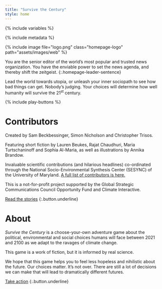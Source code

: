 ```yaml
---
title: "Survive the Century"
style: home
---
```


{% include variables %}

{% include metadata %}

{% include image file="logo.png" class="homepage-logo" path="assets/images/web" %}

You are the senior editor of the world’s most popular and trusted news organization. You have the enviable power to set the news agenda, and thereby shift the zeitgeist.
{:.homepage-leader-sentence}

Lead the world towards utopia, or unleash your inner sociopath to see how bad things can get. Nobody’s judging. Your choices will determine how well humanity will survive the 21<sup>st</sup> century.

{% include play-buttons %}

<div class="below-the-fold" markdown="1">

# Contributors

Created by Sam Beckbessinger, Simon Nicholson and Christopher Trisos.

Featuring short fiction by Lauren Beukes, Rajat Chaudhuri, Maria Turtschaninoff and Sophia Al-Maria, as well as illustrations by Annika Brandow.

Invaluable scientific contributions (and hilarious headlines) co-ordinated through the National Socio-Environmental Synthesis Center (SESYNC) of the University of Maryland. [A full list of contributors is here.](credits.html)

This is a not-for-profit project supported by the Global Strategic Communications Council Opportunity Fund and Climate Interactive.

[Read the stories](book/text/stories.html)
{:.button.underline}

# About

*Survive the Century* is a choose-your-own adventure game about the political, environmental and social choices humans will face between 2021 and 2100 as we adapt to the ravages of climate change.

This game is a work of fiction, but it is informed by real science.

We hope that this game helps you to feel less hopeless and nihilistic about the future. Our choices matter. It’s not over. There are still a lot of decisions we can make that will lead to dramatically different futures.

[Take action](book/text/take-action.html)
{:.button.underline}


</div>
